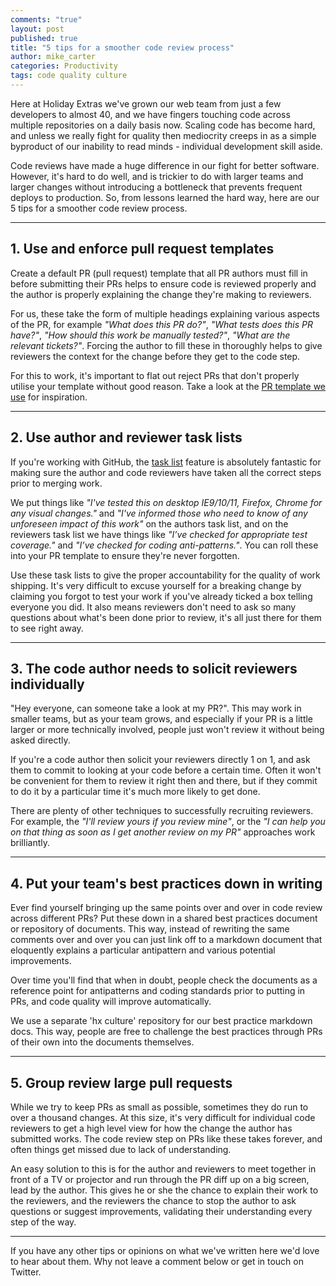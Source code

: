```yaml
---
comments: "true"
layout: post
published: true
title: "5 tips for a smoother code review process"
author: mike_carter
categories: Productivity
tags: code quality culture
---
```


Here at Holiday Extras we've grown our web team from just a few developers to almost 40, and we have fingers touching code across multiple repositories on a daily basis now. Scaling code has become hard, and unless we really fight for quality then mediocrity creeps in as a simple byproduct of our inability to read minds - individual development skill aside.

Code reviews have made a huge difference in our fight for better software. However, it's hard to do well, and is trickier to do with larger teams and larger changes without introducing a bottleneck that prevents frequent deploys to production. So, from lessons learned the hard way, here are our 5 tips for a smoother code review process.

___

## 1. Use and enforce pull request templates
Create a default PR (pull request) template that all PR authors must fill in before submitting their PRs helps to ensure code is reviewed properly and the author is properly explaining the change they're making to reviewers.

For us, these take the form of multiple headings explaining various aspects of the PR, for example _"What does this PR do?"_, _"What tests does this PR have?"_, _"How should this work be manually tested?"_, _"What are the relevant tickets?"_. Forcing the author to fill these in thoroughly helps to give reviewers the context for the change before they get to the code step.

For this to work, it's important to flat out reject PRs that don't properly utilise your template without good reason. Take a look at the [PR template we use](https://gist.github.com/michaelcarter/42e31149a7debc4390be) for inspiration.

___

## 2. Use author and reviewer task lists
If you're working with GitHub, the [task list](https://github.com/blog/1375%0A-task-lists-in-gfm-issues-pulls-comments) feature is absolutely fantastic for making sure the author and code reviewers have taken all the correct steps prior to merging work.

We put things like _"I've tested this on desktop IE9/10/11, Firefox, Chrome for any visual changes."_ and _"I've informed those who need to know of any unforeseen impact of this work"_ on the authors task list, and on the reviewers task list we have things like _"I’ve checked for appropriate test coverage."_ and _"I’ve checked for coding anti-patterns."_. You can roll these into your PR template to ensure they're never forgotten.

Use these task lists to give the proper accountability for the quality of work shipping. It's very difficult to excuse yourself for a breaking change by claiming you forgot to test your work if you've already ticked a box telling everyone you did. It also means reviewers don't need to ask so many questions about what's been done prior to review, it's all just there for them to see right away.

___

## 3. The code author needs to solicit reviewers individually
"Hey everyone, can someone take a look at my PR?". This may work in smaller teams, but as your team grows, and especially if your PR is a little larger or more technically involved, people just won't review it without being asked directly.

If you're a code author then solicit your reviewers directly 1 on 1, and ask them to commit to looking at your code before a certain time. Often it won't be convenient for them to review it right then and there, but if they commit to do it by a particular time it's much more likely to get done.

There are plenty of other techniques to successfully recruiting reviewers. For example, the _"I'll review yours if you review mine"_, or the _"I can help you on that thing as soon as I get another review on my PR"_ approaches work brilliantly.

___

## 4. Put your team's best practices down in writing
Ever find yourself bringing up the same points over and over in code review across different PRs? Put these down in a shared best practices document or repository of documents. This way, instead of rewriting the same comments over and over you can just link off to a markdown document that eloquently explains a particular antipattern and various potential improvements.

Over time you'll find that when in doubt, people check the documents as a reference point for antipatterns and coding standards prior to putting in PRs, and code quality will improve automatically.

We use a separate 'hx culture' repository for our best practice markdown docs. This way, people are free to challenge the best practices through PRs of their own into the documents themselves.

___

## 5. Group review large pull requests
While we try to keep PRs as small as possible, sometimes they do run to over a thousand changes. At this size, it's very difficult for individual code reviewers to get a high level view for how the change the author has submitted works. The code review step on PRs like these takes forever, and often things get missed due to lack of understanding.

An easy solution to this is for the author and reviewers to meet together in front of a TV or projector and run through the PR diff up on a big screen, lead by the author. This gives he or she the chance to explain their work to the reviewers, and the reviewers the chance to stop the author to ask questions or suggest improvements, validating their understanding every step of the way.

___

If you have any other tips or opinions on what we've written here we'd love to hear about them. Why not leave a comment below or get in touch on Twitter.
